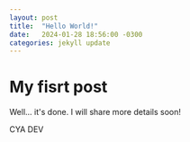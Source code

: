 ```yaml
---
layout: post
title:  "Hello World!"
date:   2024-01-28 18:56:00 -0300
categories: jekyll update
---
```

# My fisrt post

Well... it's done.
I will share more details soon!

CYA DEV
